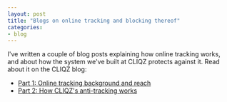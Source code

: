 ```yaml
---
layout: post
title: "Blogs on online tracking and blocking thereof"
categories:
- blog
---
```


I've written a couple of blog posts explaining how online tracking works, and about how the system we've built at CLIQZ protects against it. Read about it on the CLIQZ blog:

 * [Part 1: Online tracking background and reach](https://cliqz.com/en/magazine/how-facebook-knows-exactly-what-turns-you-on)
 * [Part 2: How CLIQZ's anti-tracking works](https://cliqz.com/en/magazine/how-we-at-cliqz-protect-users-from-web-tracking)
